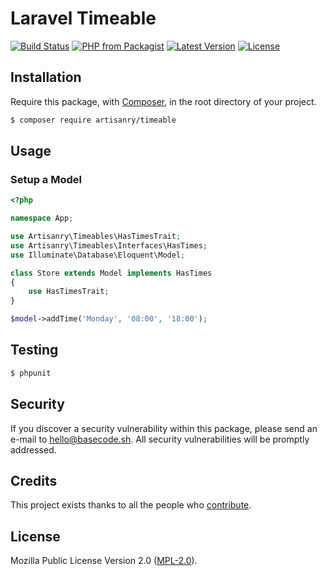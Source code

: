 #  Laravel Timeable

[![Build Status](https://img.shields.io/travis/artisanry/Timeable/master.svg?style=flat-square)](https://travis-ci.org/artisanry/Timeable)
[![PHP from Packagist](https://img.shields.io/packagist/php-v/artisanry/timeable.svg?style=flat-square)]()
[![Latest Version](https://img.shields.io/github/release/artisanry/Timeable.svg?style=flat-square)](https://github.com/artisanry/Timeable/releases)
[![License](https://img.shields.io/packagist/l/artisanry/Timeable.svg?style=flat-square)](https://packagist.org/packages/artisanry/Timeable)

## Installation

Require this package, with [Composer](https://getcomposer.org/), in the root directory of your project.

``` bash
$ composer require artisanry/timeable
```

## Usage

### Setup a Model
``` php
<?php

namespace App;

use Artisanry\Timeables\HasTimesTrait;
use Artisanry\Timeables\Interfaces\HasTimes;
use Illuminate\Database\Eloquent\Model;

class Store extends Model implements HasTimes
{
    use HasTimesTrait;
}
```

``` php
$model->addTime('Monday', '08:00', '18:00');
```

## Testing

``` bash
$ phpunit
```

## Security

If you discover a security vulnerability within this package, please send an e-mail to hello@basecode.sh. All security vulnerabilities will be promptly addressed.

## Credits

This project exists thanks to all the people who [contribute](../../contributors).

## License

Mozilla Public License Version 2.0 ([MPL-2.0](./LICENSE)).
